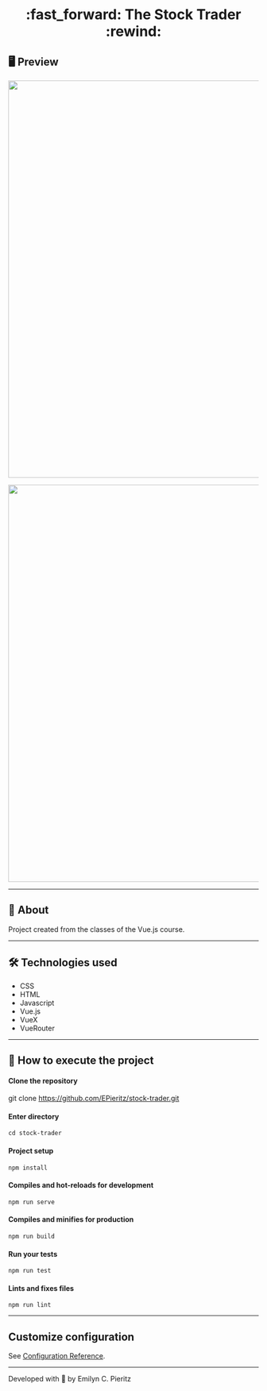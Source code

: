 <h1 align = "center"> :fast_forward: The Stock Trader :rewind: </h1>

## 🖥 Preview
<p align = "center">
   <img src = "https://github.com/ecpieritz/s" width = "800">
</p>
<p align = "center">
   <img src = "https://github.com/ecpieritz/s" width = "800">
</p>

---

## 📖 About
<p>Project created from the classes of the Vue.js course.</p>

---

## 🛠 Technologies used
- CSS
- HTML
- Javascript
- Vue.js
- VueX
- VueRouter

---


## 🚀 How to execute the project
#### Clone the repository
git clone https://github.com/EPieritz/stock-trader.git

#### Enter directory
`cd stock-trader`

#### Project setup
`npm install`

#### Compiles and hot-reloads for development
`npm run serve`

#### Compiles and minifies for production
`npm run build`

#### Run your tests
`npm run test`

#### Lints and fixes files
`npm run lint`

---
## Customize configuration
See [Configuration Reference](https://cli.vuejs.org/config/).

---
Developed with 💙 by Emilyn C. Pieritz

